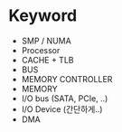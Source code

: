 # Keyword
* SMP / NUMA
* Processor
* CACHE + TLB
* BUS
* MEMORY CONTROLLER
* MEMORY
* I/O bus (SATA, PCIe, ..)
* I/O Device (간단하게..)
* DMA
